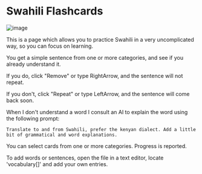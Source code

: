 # Swahili Flashcards

![image](https://github.com/user-attachments/assets/2495b776-6483-4f6b-bff3-d7165043ebb7)

This is a page which allows you to practice Swahili in a very uncomplicated way, so you can focus on learning. 

You get a simple sentence from one or more categories, and see if you already understand it. 

If you do, click "Remove" or type RightArrow, and the sentence will not repeat. 

If you don't, click "Repeat" or type LeftArrow, and the sentence will come back soon. 

When I don't understand a word I consult an AI to explain the word using the following prompt: 

    Translate to and from Swahili, prefer the kenyan dialect. Add a little bit of grammatical and word explanations.

You can select cards from one or more categories. Progress is reported. 

To add words or sentences, open the file in a text editor, locate 'vocabulary[]' and add your own entries. 


